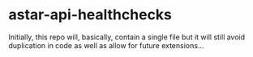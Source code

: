 # astar-api-healthchecks
Initially, this repo will, basically, contain a single file but it will still avoid duplication in code as well as allow for future extensions...
